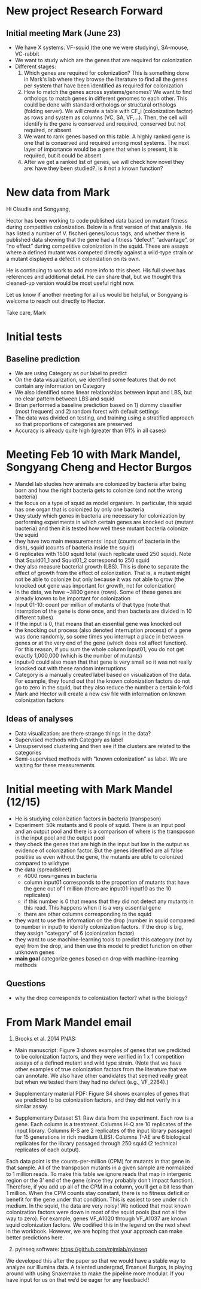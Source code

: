 # New project Research Forward

## Initial meeting Mark (June 23)
- We have X systems: VF-squid (the one we were studying), SA-mouse, VC-rabbit
- We want to study which are the genes that are required for colonization
- Different stages:
    1. Which genes are required for colonization? This is something done in Mark's lab where they browse the literature to find all the genes per system that have been identified as required for colonization
    2. How to match the genes across systems/genomes? We want to find orthologs to match genes in different genomes to each other. This could be done with standard orthologs or structural orthologs (folding server). We will create a table with CF_i (colonization factor) as rows and system as columns (VC, SA, VF,...). Then, the cell will identify is the gene is conserved and required, conserved but not required, or absent
    3. We want to rank genes based on this table. A highly ranked gene is one that is conserved and required among most systems. The next layer of importance would be a gene that when is present, it is required, but it could be absent
    4. After we get a ranked list of genes, we will check how novel they are: have they been studied?, is it not a known function?


# New data from Mark

Hi Claudia and Songyang,

Hector has been working to code published data based on mutant fitness during competitive colonization. Below is a first version of that analysis. He has listed a number of V. fischeri genes/locus tags, and whether there is published data showing that the gene had a fitness “defect”, “advantage”, or “no effect” during competitive colonization in the squid. These are assays where a defined mutant was competed directly against a wild-type strain or a mutant displayed a defect in colonization on its own.

He is continuing to work to add more info to this sheet. His full sheet has references and additional detail. He can share that, but we thought this cleaned-up version would be most useful right now.

Let us know if another meeting for all us would be helpful, or Songyang is welcome to reach out directly to Hector.

Take care,
Mark

# Initial tests

## Baseline prediction
- We are using Category as our label to predict
- On the data visualization, we identified some features that do not contain any information on Category
- We also identified some linear relationships between input and LBS, but no clear pattern between LBS and squid
- Brian performed a baseline prediction based on 1) dummy classifier (most frequent) and 2) random forest with default settings
- The data was divided on testing, and training using a stratified approach so that proportions of categories are preserved
- Accuracy is already quite high (greater than 91% in all cases)


# Meeting Feb 10 with Mark Mandel, Songyang Cheng and Hector Burgos
- Mandel lab studies how animals are colonized by bacteria after being born and how the right bacteria gets to colonize (and not the wrong bacteria)
- the focus on a type of squid as model organism. In particular, this squid has one organ that is colonized by only one bacteria
- they study which genes in bacteria are necessary for colonization by performing experiments in which certain genes are knocked out (mutant bacteria) and then it is tested how well these mutant bacteria colonize the squid
- they have two main measurements: input (counts of bacteria in the dish), squid (counts of bacteria inside the squid)
- 6 replicates with 1500 squid total (each replicate used 250 squid). Note that Squid01_1 and Squid01_2 correspond to 250 squid
- they also measure bacterial growth (LBS). This is done to separate the effect of growth from the effect of colonization. That is, a mutant might not be able to colonize but only because it was not able to grow (the knocked out gene was important for growth, not for colonization)
- In the data, we have ~3800 genes (rows). Some of these genes are already known to be important for colonization
- Input 01-10: count per million of mutants of that type (note that interrption of the gene is done once, and then bacteria are divided in 10 different tubes)
- If the input is 0, that means that an essential gene was knocked out
- the knocking out process (also denoted interruption process) of a gene was done randomly, so some times you interrupt a place in between genes or at the very end of the gene (which does not affect function). For this reason, if you sum the whole column Input01, you do not get exactly 1,000,000 (which is the number of mutants)
- Input=0 could also mean that that gene is very small so it was not really knocked out with these random interruptions
- Category is a manually created label based on visualization of the data. For example, they found out that the known colonization factors do not go to zero in the squid, but they also reduce the number a certain k-fold
- Mark and Hector will create a new csv file with information on known colonization factors

## Ideas of analyses
- Data visualization: are there strange things in the data?
- Supervised methods with Category as label
- Unsupservised clustering and then see if the clusters are related to the categories
- Semi-supervised methods with "known colonization" as label. We are waiting for these measurements


# Initial meeting with Mark Mandel (12/15)

- He is studying colonization factors in bacteria (transposon)
- Experiment: 50k mutants and 6 pools of squid. There is an input pool and an output pool and there is a comparison of where is the transposon in the input pool and the output pool
- they check the genes that are high in the input but low in the output as evidence of colonization factor. But the genes identified are all false positive as even without the gene, the mutants are able to colonized compared to wildtype
- the data (spreadsheet)
    - 4000 rows=genes in bacteria
    - column input01 corresponds to the proportion of mutants that have the gene out of 1 million (there are input01-input10 as the 10 replicates)
    - if this number is 0 that means that they did not detect any mutants in this read. This happens when it is a very essential gene
    - there are other columns corresponding to the squid
- they want to use the information on the drop (number in squid compared to number in input) to identify colonization factors. If the drop is big, they assign "category" of 6 (colonization factor)
- they want to use machine-learning tools to predict this category (not by eye) from the drop, and then use this model to predict function on other unknown genes
- **main goal** categorize genes based on drop with machine-learning methods


## Questions
- why the drop corresponds to colonization factor? what is the biology?


# From Mark Mandel email

1. Brooks et al. 2014 PNAS:

- Main manuscript: Figure 3 shows examples of genes that we predicted to be colonization factors, and they were verified in 1 x 1 competition assays of a defined mutant and wild type strain. (Note that we have other examples of true colonization factors from the literature that we can annotate. We also have other candidates that seemed really great but when we tested them they had no defect (e.g., VF_2264).)

- Supplementary material PDF: Figure S4 shows examples of genes that we predicted to be colonization factors, and they did not verify in a similar assay.

- Supplementary Dataset S1: Raw data from the experiment. Each row is a gene. Each column is a treatment. Columns H-Q are 10 replicates of the input library. Columns R-S are 2 replicates of the input library passaged for 15 generations in rich medium (LBS). Columns T-AE are 6 biological replicates for the library passaged through 250 squid (2 technical replicates of each output). 

Each data point is the counts-per-million (CPM) for mutants in that gene in that sample. All of the transposon mutants in a given sample are normalized to 1 million reads. To make this table we ignore reads that map in intergenic region or the 3’ end of the gene (since they probably don’t impact function). Therefore, if you add up all of the CPM in a column, you’ll get a bit less than 1 million. When the CPM counts stay constant, there is no fitness deficit or benefit for the gene under that condition. This is easiest to see under rich medium. In the squid, the data are very noisy! We noticed that most known colonization factors were down in most of the squid pools (but not all the way to zero). For example, genes VF_A1020 through VF_A1037 are known squid colonization factors. We codified this in the legend on the next sheet in the workbook. However, we are hoping that your approach can make better predictions here.

2. pyinseq software: https://github.com/mjmlab/pyinseq

We developed this after the paper so that we would have a stable way to analyze our Illumina data. A talented undergrad, Emanuel Burgos, is playing around with using Snakemake to make the pipeline more modular. If you have input for us on that we’d be eager for any feedback!!
